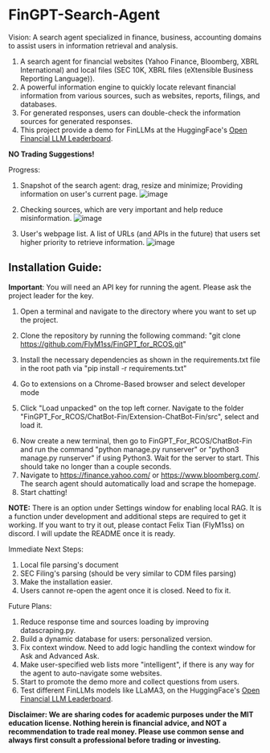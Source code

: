 # FinGPT-Search-Agent


Vision: A search agent specialized in finance, business, accounting domains to assist users in information retrieval and analysis. 

1. A search agent for financial websites (Yahoo Finance, Bloomberg, XBRL International) and local files (SEC 10K, XBRL files (eXtensible Business Reporting Language)).
2. A powerful information engine to quickly locate relevant financial information from various sources, such as websites, reports, filings, and databases.
3. For generated responses, users can double-check the information sources for generated responses.
4. This project provide a demo for FinLLMs at the HuggingFace's [Open Financial LLM Leaderboard](https://huggingface.co/spaces/TheFinAI/Open-Financial-LLM-Leaderboard).


**NO Trading Suggestions!**


Progress:


1. Snapshot of the search agent: drag, resize and minimize; Providing information on user's current page.
   ![image](https://github.com/YangletLiu/FinLLM-Search-Agent/blob/main/figures/snapshot.png)


2. Checking sources, which are very important and help reduce misinformation.
   ![image](https://github.com/YangletLiu/FinGPT-Search-Agent/blob/main/figures/sources.png)


3. User's webpage list. A list of URLs (and APIs in the future) that users set higher priority to retrieve information.
   ![image](https://github.com/YangletLiu/FinGPT-Search-Agent/blob/main/figures/user_preferred.png)




## Installation Guide:
**Important**: You will need an API key for running the agent. Please ask the project leader for the key.
1. Open a terminal and navigate to the directory where you want to set up the project.
2. Clone the repository by running the following command: "git clone https://github.com/FlyM1ss/FinGPT_for_RCOS.git"


3. Install the necessary dependencies as shown in the requirements.txt file in the root path via "pip install -r requirements.txt"
4. Go to extensions on a Chrome-Based browser and select developer mode
5. Click "Load unpacked" on the top left corner. Navigate to the folder "FinGPT_For_RCOS/ChatBot-Fin/Extension-ChatBot-Fin/src", select and load it.


[//]: # (5. Go to https://huggingface.co/google/gemma-2-2b-it/tree/main, then follow these steps:)

[//]: # (  - Go to the more options botton &#40;button w/ the 3 dots&#41; and click "Clone repository". It will run you through how to  clone the repository:)

[//]: # (     - Make sure you have git-lfs installed &#40;https://git-lfs.com&#41;: Run "git lfs install")

[//]: # (     - When prompted for a password, use an access token with write permissions. Generate one from your settings: https://huggingface.co/settings/tokens)

[//]: # (     - Now go to your terminal and navigate to "FinGPT_For_RCOS/ChatBot-Fin/chat_server/datascraper" and run "git clone https://huggingface.co/google/gemma-2-2b-it")

[//]: # (     - &#40;Optional&#41; If you want to clone without large files - just their pointers: "GIT_LFS_SKIP_SMUDGE=1 git clone https://huggingface.co/google/gemma-2-2b-it")

[//]: # (     - Now that we have done that, we should now have "gemma-2-2b-it" in our "FinGPT_For_RCOS/ChatBot-Fin/chat_server/datascraper")



6. Now create a new terminal, then go to FinGPT_For_RCOS/ChatBot-Fin and run the command "python manage.py runserver" or "python3 manage.py runserver" if using Python3. Wait for the server to start. This should take no longer than a couple seconds.
7. Navigate to https://finance.yahoo.com/ or https://www.bloomberg.com/. The search agent should automatically load and scrape the homepage.
8. Start chatting!

**NOTE:** There is an option under Settings window for enabling local RAG. It is a function under development and additional steps are required to get it working. 
If you want to try it out, please contact Felix Tian (FlyM1ss) on discord. 
I will update the README once it is ready.

Immediate Next Steps:
1. Local file parsing's document
2. SEC Filing's parsing (should be very similar to CDM files parsing)
3. Make the installation easier.
4. Users cannot re-open the agent once it is closed. Need to fix it.



Future Plans:
1. Reduce response time and sources loading by improving datascraping.py.
2. Build a dynamic database for users: personalized version.
3. Fix context window. Need to add logic handling the context window for Ask and Advanced Ask.
4. Make user-specified web lists more "intelligent", if there is any way for the agent to auto-navigate some websites.
5. Start to promote the demo more and collect questions from users.
6. Test different FinLLMs models like LLaMA3, on the HuggingFace's [Open Financial LLM Leaderboard](https://huggingface.co/spaces/TheFinAI/Open-Financial-LLM-Leaderboard).




**Disclaimer: We are sharing codes for academic purposes under the MIT education license. Nothing herein is financial advice, and NOT a recommendation to trade real money. Please use common sense and always first consult a professional before trading or investing.**


